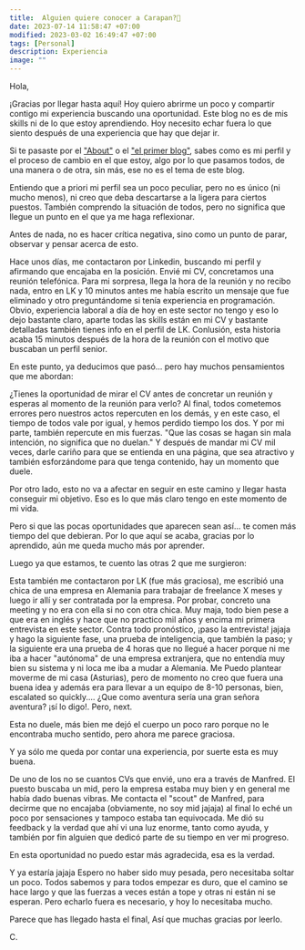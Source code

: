 ```yaml
---
title:  Alguien quiere conocer a Carapan?🌙 
date: 2023-07-14 11:58:47 +07:00
modified: 2023-03-02 16:49:47 +07:00
tags: [Personal]
description: Experiencia
image: ""
---
```


Hola,

¡Gracias por llegar hasta aquí! Hoy quiero abrirme un poco y compartir contigo mi experiencia buscando una oportunidad. Este blog no es de mis skills ni de lo que estoy aprendiendo. Hoy necesito echar fuera lo que siento después de una experiencia que hay que dejar ir.

Si te pasaste por el  <a href="https://misscarapan.dev/about/" target="_blank" rel="nofollow">"About"</a> o el <a href="https://misscarapan.dev/who-is-carapan/" target="_blank" rel="nofollow">"el primer blog"</a>, sabes como es mi perfil y el proceso de cambio en el que estoy, algo por lo que pasamos todos, de una manera o de otra, sin más, ese no es el tema de este blog. 

Entiendo que a priori mi perfil sea  un poco peculiar, pero no es único (ni mucho menos), ni creo que deba descartarse a la ligera para ciertos puestos. También comprendo la situación de todos, pero no significa que llegue un punto en el que ya me haga reflexionar.

Antes de nada, no es hacer crítica negativa, sino como un punto de parar, observar y pensar acerca de esto.

Hace unos días, me contactaron por Linkedin, buscando mi perfil y afirmando que encajaba en la posición. Envié mi CV, concretamos una reunión telefónica. Para mi sorpresa, llega la hora de la reunión y no recibo nada, entro en LK y 10 minutos antes me había escrito un mensaje que fue eliminado y otro preguntándome si tenía experiencia en programación. Obvio, experiencia laboral a día de hoy en este sector no tengo y eso lo dejo bastante claro, aparte todas las skills están en mi CV y bastante detalladas también tienes info en el perfil de LK. Conlusión, esta historia acaba 15 minutos después de la hora de la reunión con el motivo que buscaban un perfil senior.

En este punto, ya deducimos que pasó... pero hay muchos pensamientos que me abordan:

¿Tienes la oportunidad de mirar el CV antes de concretar un reunión y esperas al momento de la reunión para verlo? 
Al final, todos cometemos errores pero nuestros actos repercuten en los demás, y en este caso, el tiempo de todos vale por igual, y hemos perdido tiempo los dos. Y por mi parte, también repercute en mis fuerzas. 
"Que las cosas se hagan sin mala intención, no significa que no duelan." Y después de mandar mi CV mil veces, darle cariño para que se entienda en una página, que sea atractivo y también esforzándome para que tenga contenido, hay un momento que duele.

Por otro lado, esto no va a afectar en seguir en este camino y llegar hasta conseguir mi objetivo. Eso es lo que más claro tengo en este momento de mi vida.

Pero si que las pocas oportunidades que aparecen sean así... te comen más tiempo del que debieran. Por lo que aquí se acaba, gracias por lo aprendido, aún me queda mucho más por aprender.

Luego ya que estamos, te cuento las otras 2 que me surgieron:

Esta también me contactaron por LK (fue más graciosa), me escribió una chica de una empresa en Alemania para trabajar de freelance X meses y luego ir allí y ser contratada por la empresa. Por probar, concreto una meeting y no era con ella si no con otra chica. Muy maja, todo bien pese a que era en inglés y hace que no practico mil años y encima mi primera entrevista en este sector.
Contra todo pronóstico, ¡paso la entrevista! jajaja y hago la siguiente fase, una prueba de inteligencia, que también la paso; y la siguiente era una prueba de 4 horas que no llegué a hacer porque ni me iba a hacer "autónoma" de una empresa extranjera, que no entendía muy bien su sistema y ni loca me iba a mudar a Alemania. Me Puedo plantear moverme de mi casa (Asturias), pero de momento no creo que fuera una buena idea y además era para llevar a un equipo de 8-10 personas, bien, escalated so quickly.... ¿Que como aventura sería una gran señora aventura? ¡sí lo digo!. Pero, next.

Esta no duele, más bien me dejó el cuerpo un poco raro porque no le encontraba mucho sentido, pero ahora me parece graciosa.

Y ya sólo me queda por contar una experiencia, por suerte esta es muy buena.

De uno de los no se cuantos CVs que envié, uno era a través de Manfred. El puesto buscaba un mid, pero la empresa estaba muy bien y en general me había dado buenas vibras.
Me contacta el "scout" de Manfred, para decirme que no encajaba (obviamente, no soy mid jajaja) al final lo eché un poco por sensaciones y tampoco estaba tan equivocada. Me dió su feedback y la verdad que ahí vi una luz enorme, tanto como ayuda, y también por fin alguien que dedicó parte de su tiempo en ver mi progreso.

En esta oportunidad no puedo estar más agradecida, esa es la verdad.  

Y ya estaría jajaja
Espero no haber sido muy pesada, pero necesitaba soltar un poco. Todos sabemos y para todos empezar es duro, que el camino se hace largo y que las fuerzas a veces están a tope y otras ni están ni se esperan. Pero echarlo fuera es necesario, y hoy lo necesitaba mucho.



Parece que has llegado hasta el final,
Así que muchas gracias por leerlo.

C.








